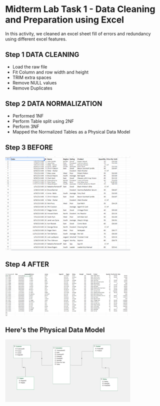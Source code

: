 
# Midterm Lab Task 1 - Data Cleaning and Preparation using Excel
In this activity, we cleaned an excel sheet fill of errors and redundancy using different excel features.
## Step 1 DATA CLEANING
- Load the raw file
- Fit Column and row width and height
- TRIM extra spaces
- Remove NULL values
- Remove Duplicates
## Step 2 DATA NORMALIZATION
- Performed 1NF
- Perform Table split using 2NF
- Perform 3NF
- Mapped the Normalized Tables as a Physical Data Model
## Step 3 BEFORE
<img src="images/DataRAW.png" alt="Alt Text" Width="400" heigth="300">

## Step 4 AFTER
<img src="images/DataNOR.png" alt="Alt Text" Width="400" heigth="300">

## Here's the Physical Data Model
<img src="images/ERD.....png" alt="Alt Text" Width="400" heigth="300">
